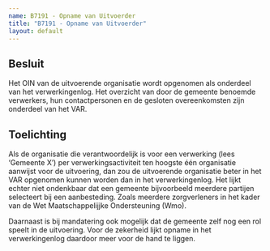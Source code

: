 ```yaml
---
name: B7191 - Opname van Uitvoerder
title: "B7191 - Opname van Uitvoerder"
layout: default
---
```


## Besluit
Het OIN van de uitvoerende organisatie wordt opgenomen als onderdeel van het verwerkingenlog.
Het overzicht van door de gemeente benoemde verwerkers, hun contactpersonen en de gesloten overeenkomsten zijn onderdeel van het VAR.

## Toelichting
Als de organisatie die verantwoordelijk is voor een verwerking (lees ‘Gemeente X’) per verwerkingsactiviteit ten hoogste één organisatie aanwijst voor de uitvoering, dan zou de uitvoerende organisatie beter in het VAR opgenomen kunnen worden dan in het verwerkingenlog. Het lijkt echter niet ondenkbaar dat een gemeente bijvoorbeeld meerdere partijen selecteert bij een aanbesteding. Zoals meerdere zorgverleners in het kader van de Wet Maatschappelijjke Ondersteuning (Wmo).

Daarnaast is bij mandatering ook mogelijk dat de gemeente zelf nog een rol speelt in de uitvoering. Voor de zekerheid lijkt opname in het verwerkingenlog daardoor meer voor de hand te liggen.
